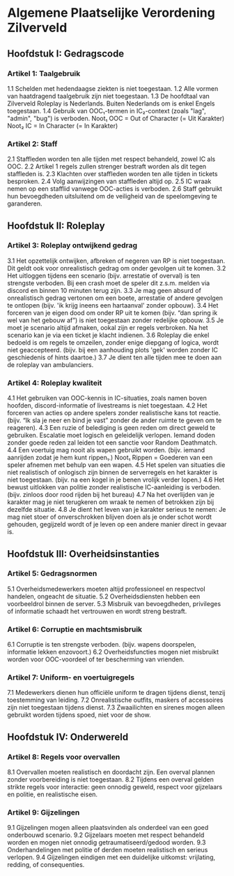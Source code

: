 # Algemene Plaatselijke Verordening Zilverveld

## Hoofdstuk I: Gedragscode

### Artikel 1: Taalgebruik
1.1 Schelden met hedendaagse ziekten is niet toegestaan.
1.2 Alle vormen van haatdragend taalgebruik zijn niet toegestaan.
1.3 De hoofdtaal van Zilverveld Roleplay is Nederlands. Buiten Nederlands om is enkel Engels toegestaan.
1.4 Gebruik van OOC₁-termen in IC₂-context (zoals "lag", "admin", "bug") is verboden.
Noot₁ OOC = Out of Character (= Uit Karakter)
Noot₂ IC = In Character (= In Karakter)

### Artikel 2: Staff
2.1 Staffleden worden ten alle tijden met respect behandeld, zowel IC als OOC.
2.2 Artikel 1 regels zullen strenger bestraft worden als dit tegen staffleden is.
2.3 Klachten over staffleden worden ten alle tijden in tickets besproken.
2.4 Volg aanwijzingen van staffleden altijd op.
2.5 IC wraak nemen op een stafflid vanwege OOC-acties is verboden.
2.6 Staff gebruikt hun bevoegdheden uitsluitend om de veiligheid van de speelomgeving te garanderen.

## Hoofdstuk II: Roleplay

### Artikel 3: Roleplay ontwijkend gedrag
3.1 Het opzettelijk ontwijken, afbreken of negeren van RP is niet toegestaan. Dit geldt ook voor onrealistisch gedrag om onder gevolgen uit te komen.
3.2 Het uitloggen tijdens een scenario (bijv. arrestatie of overval) is ten strengste verboden. Bij een crash moet de speler dit z.s.m. melden via discord en binnen 10 minuten terug zijn.
3.3 Je mag geen absurd of onrealistisch gedrag vertonen om een boete, arrestatie of andere gevolgen te ontlopen (bijv. 'ik krijg ineens een hartaanval' zonder opbouw).
3.4 Het forceren van je eigen dood om onder RP uit te komen (bijv. “dan spring ik wel van het gebouw af”) is niet toegestaan zonder redelijke opbouw.
3.5 Je moet je scenario altijd afmaken, ookal zijn er regels verbroken. Na het scenario kan je via een ticket je klacht indienen.
3.6 Roleplay die enkel bedoeld is om regels te omzeilen, zonder enige diepgang of logica, wordt niet geaccepteerd. (bijv. bij een aanhouding plots 'gek' worden zonder IC geschiedenis of hints daartoe.)
3.7 Je dient ten alle tijden mee te doen aan de roleplay van ambulanciers.

### Artikel 4: Roleplay kwaliteit
4.1 Het gebruiken van OOC-kennis in IC-situaties, zoals namen boven hoofden, discord-informatie of livestreams is niet toegestaan.
4.2 Het forceren van acties op andere spelers zonder realistische kans tot reactie. (bijv. “Ik sla je neer en bind je vast” zonder de ander ruimte te geven om te reageren).
4.3 Een ruzie of belediging is geen reden om direct geweld te gebruiken. Escalatie moet logisch en geleidelijk verlopen. Iemand doden zonder goede reden zal leiden tot een sanctie voor Random Deathmatch.
4.4 Een voertuig mag nooit als wapen gebruikt worden. (bijv. iemand aanrijden zodat je hem kunt rippen₁.)
Noot₁ Rippen = Goederen van een speler afnemen met behulp van een wapen.
4.5 Het spelen van situaties die niet realistisch of onlogisch zijn binnen de serverregels en het karakter is niet toegestaan. (bijv. na een kogel in je benen vrolijk verder lopen.)
4.6 Het bewust uitlokken van politie zonder realistische IC-aanleiding is verboden. (bijv. zinloos door rood rijden bij het bureau)
4.7 Na het overlijden van je karakter mag je niet terugkeren om wraak te nemen of betrokken zijn bij dezelfde situatie.
4.8 Je dient het leven van je karakter serieus te nemen: Je mag niet stoer of onverschrokken blijven doen als je onder schot wordt gehouden, gegijzeld wordt of je leven op een andere manier direct in gevaar is.

## Hoofdstuk III: Overheidsinstanties

### Artikel 5: Gedragsnormen
5.1 Overheidsmedewerkers moeten altijd professioneel en respectvol handelen, ongeacht de situatie.
5.2 Overheidsdiensten hebben een voorbeeldrol binnen de server.
5.3 Misbruik van bevoegdheden, privileges of informatie schaadt het vertrouwen en wordt streng bestraft.

### Artikel 6: Corruptie en machtsmisbruik
6.1 Corruptie is ten strengste verboden. (bijv. wapens doorspelen, informatie lekken enzovoort.)
6.2 Overheidsfuncties mogen niet misbruikt worden voor OOC-voordeel of ter bescherming van vrienden.

### Artikel 7: Uniform- en voertuigregels
7.1 Medewerkers dienen hun officiële uniform te dragen tijdens dienst, tenzij toestemming van leiding.
7.2 Onrealistische outfits, maskers of accessoires zijn niet toegestaan tijdens dienst.
7.3 Zwaailichten en sirenes mogen alleen gebruikt worden tijdens spoed, niet voor de show.

## Hoofdstuk IV: Onderwereld

### Artikel 8: Regels voor overvallen
8.1 Overvallen moeten realistisch en doordacht zijn. Een overval plannen zonder voorbereiding is niet toegestaan.
8.2 Tijdens een overval gelden strikte regels voor interactie: geen onnodig geweld, respect voor gijzelaars en politie, en realistische eisen.

### Artikel 9: Gijzelingen
9.1 Gijzelingen mogen alleen plaatsvinden als onderdeel van een goed onderbouwd scenario.
9.2 Gijzelaars moeten met respect behandeld worden en mogen niet onnodig getraumatiseerd/gedood worden.
9.3 Onderhandelingen met politie of derden moeten realistisch en serieus verlopen.
9.4 Gijzelingen eindigen met een duidelijke uitkomst: vrijlating, redding, of consequenties.
